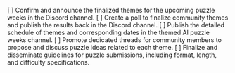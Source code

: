 [ ] Confirm and announce the finalized themes for the upcoming puzzle weeks in the Discord channel.
[ ] Create a poll to finalize community themes and publish the results back in the Discord channel.
[ ] Publish the detailed schedule of themes and corresponding dates in the themed AI puzzle weeks channel.
[ ] Promote dedicated threads for community members to propose and discuss puzzle ideas related to each theme.
[ ] Finalize and disseminate guidelines for puzzle submissions, including format, length, and difficulty specifications.